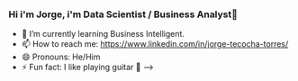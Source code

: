 ### Hi i'm Jorge, i'm Data Scientist / Business Analyst👋

- 🌱 I’m currently learning Business Intelligent.
- 📫 How to reach me: https://www.linkedin.com/in/jorge-tecocha-torres/
- 😄 Pronouns: He/Him
- ⚡ Fun fact: I like playing guitar 🎸
-->
